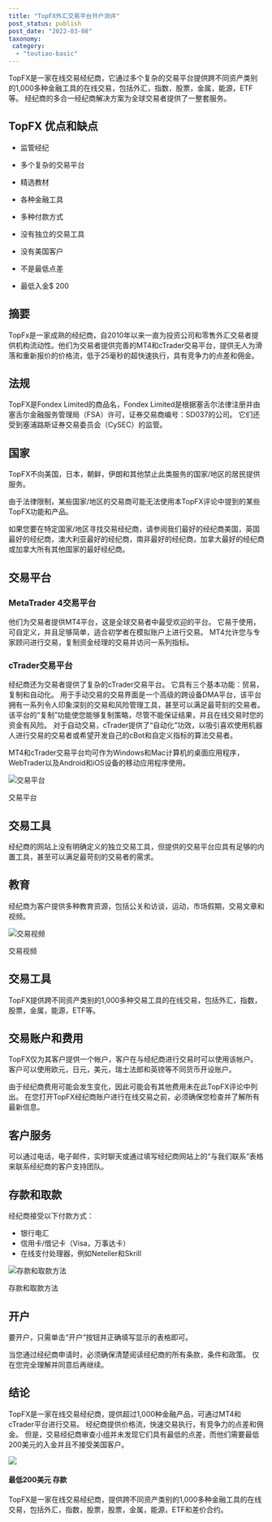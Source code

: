 ```yaml
---
title: "TopFX外汇交易平台开户测评"
post_status: publish
post_date: "2022-03-08"
taxonomy:
 category: 
  - "toutiao-basic"
---
```


TopFX是一家在线交易经纪商，它通过多个复杂的交易平台提供跨不同资产类别的1,000多种金融工具的在线交易，包括外汇，指数，股票，金属，能源，ETF等。 经纪商的多合一经纪商解决方案为全球交易者提供了一整套服务。

## TopFX 优点和缺点

- 监管经纪

- 多个复杂的交易平台

- 精选教材

- 各种金融工具

- 多种付款方式

- 没有独立的交易工具

- 没有美国客户

- 不是最低点差

- 最低入金$ 200


## 摘要

TopFx是一家成熟的经纪商，自2010年以来一直为投资公司和零售外汇交易者提供机构流动性。他们为交易者提供完善的MT4和cTrader交易平台，提供无人为滑落和重新报价的价格流，低于25毫秒的超快速执行，具有竞争力的点差和佣金。

## 法规

TopFX是Fondex Limited的商品名，Fondex Limited是根据塞舌尔法律注册并由塞舌尔金融服务管理局（FSA）许可，证券交易商编号：SD037的公司。 它们还受到塞浦路斯证券交易委员会（CySEC）的监管。

## 国家

TopFX不向美国，日本，朝鲜，伊朗和其他禁止此类服务的国家/地区的居民提供服务。

由于法律限制，某些国家/地区的交易商可能无法使用本TopFX评论中提到的某些TopFX功能和产品。

如果您要在特定国家/地区寻找交易经纪商，请参阅我们最好的经纪商美国，英国最好的经纪商，澳大利亚最好的经纪商，南非最好的经纪商，加拿大最好的经纪商或加拿大所有其他国家的最好经纪商。

## 交易平台

### MetaTrader 4交易平台

他们为交易者提供MT4平台，这是全球交易者中最受欢迎的平台。 它易于使用，可自定义，并且足够简单，适合初学者在模拟账户上进行交易。 MT4允许您与专家顾问进行交易，复制资金经理的交易并访问一系列指标。

### cTrader交易平台

经纪商还为交易者提供了复杂的cTrader交易平台。 它具有三个基本功能：贸易，复制和自动化。 用于手动交易的交易界面是一个高级的跨设备DMA平台，该平台拥有一系列令人印象深刻的交易和风险管理工具，甚至可以满足最苛刻的交易者。 该平台的“复制”功能使您能够复制策略，尽管不能保证结果，并且在线交易时您的资金有风险。 对于自动交易，cTrader提供了“自动化”功效，以吸引喜欢使用机器人进行交易的交易者或希望开发自己的cBot和自定义指标的算法交易者。

MT4和cTrader交易平台均可作为Windows和Mac计算机的桌面应用程序，WebTrader以及Android和iOS设备的移动应用程序使用。

![交易平台](https://cdn.fendou.la/funstoutiao/2020/11/TopFX-Review-Trading-Platform-.jpg "交易平台")

交易平台

## 交易工具

经纪商的网站上没有明确定义的独立交易工具，但提供的交易平台应具有足够的内置工具，甚至可以满足最苛刻的交易者的需求。

## 教育

经纪商为客户提供多种教育资源，包括公关和访谈，运动，市场假期，交易文章和视频。

![交易视频](https://cdn.fendou.la/funstoutiao/2020/11/TopFX-Review-Videos.jpg "交易视频")

交易视频

## 交易工具

TopFX提供跨不同资产类别的1,000多种交易工具的在线交易，包括外汇，指数，股票，金属，能源，ETF等。

## 交易账户和费用

TopFX仅为其客户提供一个帐户，客户在与经纪商进行交易时可以使用该帐户。 客户可以使用欧元，日元，美元，瑞士法郎和英镑等不同货币开设账户。

由于经纪商费用可能会发生变化，因此可能会有其他费用未在此TopFX评论中列出。 在您打开TopFX经纪商账户进行在线交易之前，必须确保您检查并了解所有最新信息。

## 客户服务

可以通过电话，电子邮件，实时聊天或通过填写经纪商网站上的“与我们联系”表格来联系经纪商的客户支持团队。

## 存款和取款

经纪商接受以下付款方式：

- 银行电汇
- 信用卡/借记卡（Visa，万事达卡）
- 在线支付处理器，例如Neteller和Skrill

![存款和取款方法](https://cdn.fendou.la/funstoutiao/2020/11/TopFX-Review-Deposit-And-Withdrawal-Methods--1024x185.jpg "存款和取款方法")

存款和取款方法

## 开户

要开户，只需单击“开户”按钮并正确填写显示的表格即可。

当您通过经纪商申请时，必须确保清楚阅读经纪商的所有条款，条件和政策。 仅在您完全理解并同意后再继续。

## 结论

TopFX是一家在线交易经纪商，提供超过1,000种金融产品，可通过MT4和cTrader平台进行交易。 经纪商提供价格流，快速交易执行，有竞争力的点差和佣金。 但是，交易经纪商审查小组并未发现它们具有最低的点差，而他们需要最低200美元的入金并且不接受美国客户。

![](https://cdn.fendou.la/funstoutiao/2020/11/TopFX-Logo.png)

#### 最低200美元 存款

TopFX是一家在线交易经纪商，提供跨不同资产类别的1,000多种金融工具的在线交易，包括外汇，指数，股票，股票，金属，能源，ETF和差价合约。
